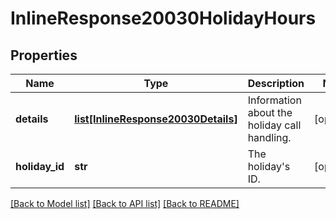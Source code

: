 # InlineResponse20030HolidayHours

## Properties
Name | Type | Description | Notes
------------ | ------------- | ------------- | -------------
**details** | [**list[InlineResponse20030Details]**](InlineResponse20030Details.md) | Information about the holiday call handling. | [optional] 
**holiday_id** | **str** | The holiday&#x27;s ID. | [optional] 

[[Back to Model list]](../README.md#documentation-for-models) [[Back to API list]](../README.md#documentation-for-api-endpoints) [[Back to README]](../README.md)

